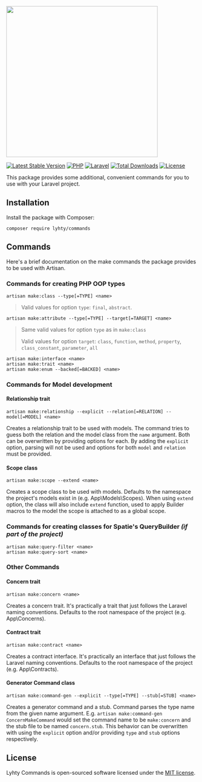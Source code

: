 <p>
    <img src="https://matti.suoraniemi.com/storage/lyhty-commands.png" width="400">
</p>

[![Latest Stable Version](https://img.shields.io/packagist/v/lyhty/commands?label=&logo=packagist&logoColor=white&style=flat-square)](https://packagist.org/packages/lyhty/commands)
[![PHP](https://img.shields.io/packagist/php-v/lyhty/commands?style=flat-square&label=&logo=php&logoColor=white)](https://packagist.org/packages/lyhty/commands)
[![Laravel](https://img.shields.io/static/v1?label=&message=^8.0%20...%20^11.0&color=red&style=flat-square&logo=laravel&logoColor=white)](https://packagist.org/packages/lyhty/commands)
[![Total Downloads](https://img.shields.io/packagist/dt/lyhty/commands?style=flat-square)](https://packagist.org/packages/lyhty/commands)
[![License](https://img.shields.io/packagist/l/lyhty/commands?style=flat-square)](https://packagist.org/packages/lyhty/commands)

<!-- CUTOFF -->

This package provides some additional, convenient commands for you to use with your Laravel project.

## Installation

Install the package with Composer:

    composer require lyhty/commands

## Commands

Here's a brief documentation on the make commands the package provides to be used with Artisan.

### Commands for creating PHP OOP types

    artisan make:class --type[=TYPE] <name>

> Valid values for option `type`: `final`, `abstract`.

    artisan make:attribute --type[=TYPE] --target[=TARGET] <name>

> Same valid values for option `type` as in `make:class`
>
> Valid values for option `target`: `class`, `function`, `method`, `property`, `class_constant`, `parameter`, `all`

    artisan make:interface <name>
    artisan make:trait <name>
    artisan make:enum --backed[=BACKED] <name>

### Commands for Model development

#### Relationship trait

    artisan make:relationship --explicit --relation[=RELATION] --model[=MODEL] <name>

Creates a relationship trait to be used with models. The command tries to guess both the relation and the model class from the `name` argument. Both can be overwritten by providing options for each. By adding the `explicit` option, parsing will not be used and options for both `model` and `relation` must be provided.

#### Scope class

    artisan make:scope --extend <name>

Creates a scope class to be used with models. Defaults to the namespace the project's models exist in (e.g. App\Models\Scopes). When using `extend` option, the class will also include `extend` function, used to apply Builder macros to the model the scope is attached to as a global scope.

### Commands for creating classes for Spatie's QueryBuilder _(if part of the project)_

    artisan make:query-filter <name>
    artisan make:query-sort <name>

### Other Commands

#### Concern trait

    artisan make:concern <name>

Creates a concern trait. It's practically a trait that just follows the Laravel naming conventions. Defaults to the root namespace of the project (e.g. App\Concerns).

#### Contract trait

    artisan make:contract <name>

Creates a contract interface. It's practically an interface that just follows the Laravel naming conventions. Defaults to the root namespace of the project (e.g. App\Contracts).

#### Generator Command class

    artisan make:command-gen --explicit --type[=TYPE] --stub[=STUB] <name>

Creates a generator command and a stub. Command parses the type name from the given name argument. E.g. `artisan make:command-gen ConcernMakeCommand` would set the command name to be `make:concern` and the stub file to be named `concern.stub`. This behavior can be overwritten with using the `explicit` option and/or providing `type` and `stub` options respectively.

## License

Lyhty Commands is open-sourced software licensed under the [MIT license](LICENSE.md).
